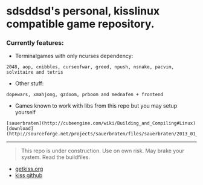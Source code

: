 # sdsddsd's personal, kisslinux compatible game repository.

### Currently features:


- Terminalgames with only ncurses dependency:
```
2048, aop, cnibbles, curseofwar, greed, npush, nsnake, pacvim, solvitaire and tetris
```


- Other stuff:
```
dopewars, xmahjong, gzdoom, prboom and mednafen + frontend
```

- Games known to work with libs from this repo but you may setup yourself
```
[sauerbraten](http://cubeengine.com/wiki/Building_and_Compiling#Linux) [download](http://sourceforge.net/projects/sauerbraten/files/sauerbraten/2013_01_04/sauerbraten_2013_04_04_collect_edition_linux.tar.bz2/download)
```
---

> This repo is under construction. Use on own risk. May brake your system. Read the buildfiles.


* [getkiss.org](https://getkiss.org/)
* [kiss github](https://github.com/kisslinux)
